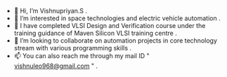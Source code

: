 - 👋 Hi, I’m Vishnupriyan.S .
- 👀 I’m interested in space technologies and electric vehicle automation .
- 🌱 I have completed VLSI Design and Verification course under the training guidance of  Maven Silicon VLSI training centre .
- 💞️ I’m looking to collaborate on automation projects in core technology stream with various programming skills .
- 📫 You can also reach me through my mail ID " vishnuleo968@gmail.com " .

<!---
Vishnutpgit/Vishnutpgit is a ✨ special ✨ repository because its `README.md` (this file) appears on your GitHub profile.
You can click the Preview link to take a look at your changes.
--->
